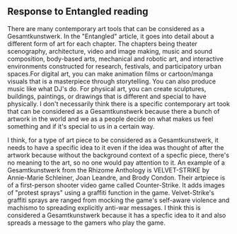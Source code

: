  ## Response to Entangled reading

   <p>      There are many contemporary art tools that can be considered as a Gesamtkunstwerk. In the "Entangled" article, it goes into detail about a different form of art for each chapter. The chapters being theater scenography, architecture, video and image making, music and sound composition, body-based arts, mechanical and robotic art, and interactive environments constructed for research, festivals, and participatory urban spaces.For digital art, you can make animation films or cartoon/manga visuals that is a masterpiece through storytelling. You can also produce music like what DJ's do. For physical art, you can create sculptures, buildings, paintings, or drawings that is different and special to have physically. I don't necessarily think there is a specific contemporary art took that can be considered as a Gesamtkunstwerk because there a bunch of artwork in the world and we as a people decide on what makes us feel something and if it's special to us in a certain way. </p>

   <p>      I think, for a type of art piece to be considered as a Gesamtkunstwerk, it needs to have a specific idea to it even if the idea was thought of after the artwork because without the background context of a specfic piece, there's no meaning to the art, so no one would pay attention to it. An example of a Gesamtkunstwerk from the Rhizome Anthology is VELVET-STRIKE by Annie-Marie Schleiner, Joan Leandre, and Brody Condon. Their artpiece is of a first-person shooter video game called Counter-Strike. It adds images of "protest sprays" using a graffiti function in the game. Velvet-Strike's graffiti sprays are ranged from mocking the game's self-aware violence and machismo to spreading explicitly anti-war messages. I think this is considered a Gesamtkunstwerk because it has a specfic idea to it and also spreads a message to the gamers who play the game. </p>

<!-- This is a comment -->
